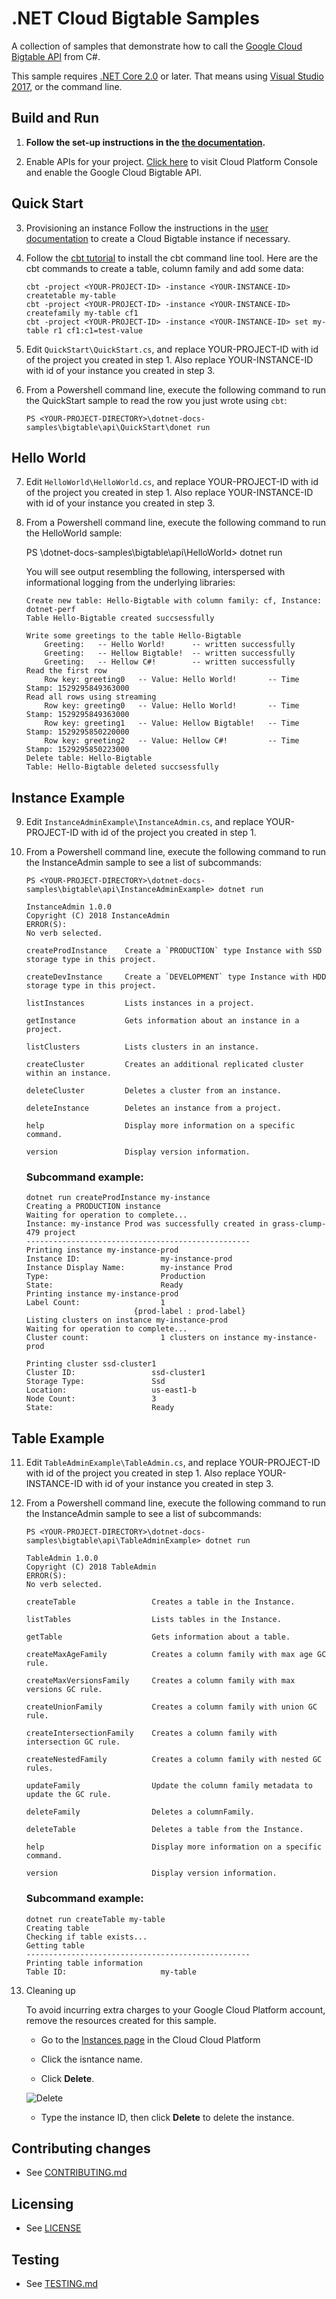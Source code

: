 # .NET Cloud Bigtable Samples

A collection of samples that demonstrate how to call the
[Google Cloud Bigtable API](https://cloud.google.com/bigtable/docs/) from C#.

This sample requires [.NET Core 2.0](https://www.microsoft.com/net/core) or later.  That means using [Visual Studio 2017](https://www.visualstudio.com/), or the command line.

## Build and Run

1. **Follow the set-up instructions in the [the documentation](https://cloud.google.com/dotnet/docs/setup).**

2.  Enable APIs for your project.
    [Click here](https://console.cloud.google.com/flows/enableapi?apiid=bigtable&showconfirmation=true)
    to visit Cloud Platform Console and enable the Google Cloud Bigtable API.

## Quick Start

3.  Provisioning an instance 
    Follow the instructions in the [user
    documentation](https://cloud.google.com/bigtable/docs/creating-instance) to
    create a Cloud Bigtable instance if necessary.

4.  Follow the [cbt tutorial](https://cloud.google.com/bigtable/docs/quickstart-cbt) to install the cbt       command line tool. Here are the cbt commands to create a table, column       family and add some data:
    ```
    cbt -project <YOUR-PROJECT-ID> -instance <YOUR-INSTANCE-ID> createtable my-table
    cbt -project <YOUR-PROJECT-ID> -instance <YOUR-INSTANCE-ID> createfamily my-table cf1
    cbt -project <YOUR-PROJECT-ID> -instance <YOUR-INSTANCE-ID> set my-table r1 cf1:c1=test-value
    ```
5.  Edit `QuickStart\QuickStart.cs`, and replace YOUR-PROJECT-ID with id
    of the project you created in step 1. Also replace YOUR-INSTANCE-ID with id of your instance you created in step 3.

6.  From a Powershell command line, execute the following command to run the QuickStart sample to read the row you just wrote using `cbt`:
    ```
    PS <YOUR-PROJECT-DIRECTORY>\dotnet-docs-samples\bigtable\api\QuickStart\donet run
    ```
## Hello World

7.  Edit `HelloWorld\HelloWorld.cs`, and replace YOUR-PROJECT-ID with id
    of the project you created in step 1. Also replace YOUR-INSTANCE-ID with id of your instance you created in step 3.

8.  From a Powershell command line, execute the following command to run the HelloWorld sample:
    
    PS <YOUR-PROJECT-DIRECTORY>\dotnet-docs-samples\bigtable\api\HelloWorld> dotnet run
    
    You will see output resembling the following, interspersed with informational logging
    from the underlying libraries:
    ```
    Create new table: Hello-Bigtable with column family: cf, Instance: dotnet-perf
    Table Hello-Bigtable created succsessfully

    Write some greetings to the table Hello-Bigtable
        Greeting:   -- Hello World!      -- written successfully
        Greeting:   -- Hellow Bigtable!  -- written successfully
        Greeting:   -- Hellow C#!        -- written successfully
    Read the first row
        Row key: greeting0   -- Value: Hello World!       -- Time Stamp: 1529295849363000
    Read all rows using streaming
        Row key: greeting0   -- Value: Hello World!       -- Time Stamp: 1529295849363000
        Row key: greeting1   -- Value: Hellow Bigtable!   -- Time Stamp: 1529295850220000
        Row key: greeting2   -- Value: Hellow C#!         -- Time Stamp: 1529295850223000
    Delete table: Hello-Bigtable
    Table: Hello-Bigtable deleted succsessfully
    ```

## Instance Example

9.  Edit `InstanceAdminExample\InstanceAdmin.cs`, and replace YOUR-PROJECT-ID with id
    of the project you created in step 1.

10. From a Powershell command line, execute the following command to run the InstanceAdmin sample to see a list of subcommands:
    ```
    PS <YOUR-PROJECT-DIRECTORY>\dotnet-docs-samples\bigtable\api\InstanceAdminExample> dotnet run

    InstanceAdmin 1.0.0
    Copyright (C) 2018 InstanceAdmin
    ERROR(S):
    No verb selected.

    createProdInstance    Create a `PRODUCTION` type Instance with SSD storage type in this project.

    createDevInstance     Create a `DEVELOPMENT` type Instance with HDD storage type in this project.

    listInstances         Lists instances in a project.

    getInstance           Gets information about an instance in a project.

    listClusters          Lists clusters in an instance.

    createCluster         Creates an additional replicated cluster within an instance.

    deleteCluster         Deletes a cluster from an instance.

    deleteInstance        Deletes an instance from a project.

    help                  Display more information on a specific command.

    version               Display version information.
    ```
    ### Subcommand example:
    ```
    dotnet run createProdInstance my-instance
    Creating a PRODUCTION instance
    Waiting for operation to complete...
    Instance: my-instance Prod was successfully created in grass-clump-479 project
    --------------------------------------------------
    Printing instance my-instance-prod
    Instance ID:                  my-instance-prod
    Instance Display Name:        my-instance Prod
    Type:                         Production
    State:                        Ready
    Printing instance my-instance-prod
    Label Count:                  1
                            {prod-label : prod-label}
    Listing clusters on instance my-instance-prod
    Waiting for operation to complete...
    Cluster count:                1 clusters on instance my-instance-prod

    Printing cluster ssd-cluster1
    Cluster ID:                 ssd-cluster1
    Storage Type:               Ssd
    Location:                   us-east1-b
    Node Count:                 3
    State:                      Ready
    ```


## Table Example

11. Edit `TableAdminExample\TableAdmin.cs`, and replace YOUR-PROJECT-ID with id
    of the project you created in step 1. Also replace YOUR-INSTANCE-ID with id of your instance you created in step 3.

12. From a Powershell command line, execute the following command to run the InstanceAdmin sample to see a list of subcommands:
    ```
    PS <YOUR-PROJECT-DIRECTORY>\dotnet-docs-samples\bigtable\api\TableAdminExample> dotnet run

    TableAdmin 1.0.0
    Copyright (C) 2018 TableAdmin
    ERROR(S):
    No verb selected.

    createTable                 Creates a table in the Instance.

    listTables                  Lists tables in the Instance.

    getTable                    Gets information about a table.

    createMaxAgeFamily          Creates a column family with max age GC rule.

    createMaxVersionsFamily     Creates a column family with max versions GC rule.

    createUnionFamily           Creates a column family with union GC rule.

    createIntersectionFamily    Creates a column family with intersection GC rule.

    createNestedFamily          Creates a column family with nested GC rules.

    updateFamily                Update the column family metadata to update the GC rule.

    deleteFamily                Deletes a columnFamily.

    deleteTable                 Deletes a table from the Instance.

    help                        Display more information on a specific command.

    version                     Display version information.
    ```
    ### Subcommand example:
    ```
    dotnet run createTable my-table
    Creating table
    Checking if table exists...
    Getting table
    --------------------------------------------------
    Printing table information
    Table ID:                     my-table
    ```
   
9. Cleaning up
 
    To avoid incurring extra charges to your Google Cloud Platform account, remove
    the resources created for this sample.
 
    *  Go to the [Instances page][Instances page] in the Cloud Cloud Platform
 
     [Instances page]:https://console.cloud.google.com/project/_/bigtable/instances
 
    *  Click the isntance name.
 
    *  Click **Delete**.
 
     ![Delete](https://cloud.google.com/bigtable/img/delete-quickstart-instance.png)
 
    * Type the instance ID, then click **Delete** to delete the instance.
## Contributing changes

* See [CONTRIBUTING.md](../../CONTRIBUTING.md)

## Licensing

* See [LICENSE](../../LICENSE)

## Testing

* See [TESTING.md](../../TESTING.md)
